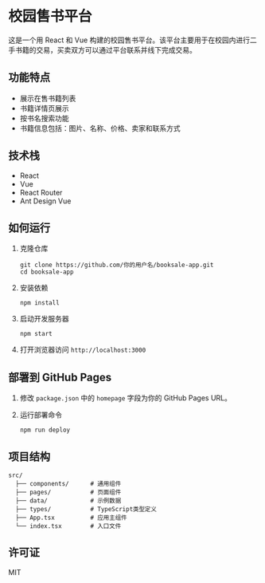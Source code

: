 # 校园售书平台

这是一个用 React 和 Vue 构建的校园售书平台。该平台主要用于在校园内进行二手书籍的交易，买卖双方可以通过平台联系并线下完成交易。

## 功能特点

- 展示在售书籍列表
- 书籍详情页展示
- 按书名搜索功能
- 书籍信息包括：图片、名称、价格、卖家和联系方式

## 技术栈

- React
- Vue
- React Router
- Ant Design Vue

## 如何运行

1. 克隆仓库

   ```
   git clone https://github.com/你的用户名/booksale-app.git
   cd booksale-app
   ```

2. 安装依赖

   ```
   npm install
   ```

3. 启动开发服务器

   ```
   npm start
   ```

4. 打开浏览器访问 `http://localhost:3000`

## 部署到 GitHub Pages

1. 修改 `package.json` 中的 `homepage` 字段为你的 GitHub Pages URL。

2. 运行部署命令
   ```
   npm run deploy
   ```

## 项目结构

```
src/
  ├── components/      # 通用组件
  ├── pages/           # 页面组件
  ├── data/            # 示例数据
  ├── types/           # TypeScript类型定义
  ├── App.tsx          # 应用主组件
  └── index.tsx        # 入口文件
```

## 许可证

MIT
